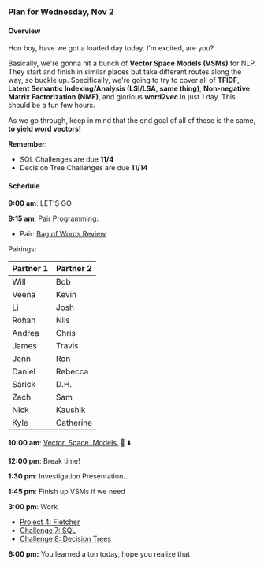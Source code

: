 ### Plan for Wednesday, Nov 2

#### Overview

Hoo boy, have we got a loaded day today.  I'm excited, are you?

Basically, we're gonna hit a bunch of **Vector Space Models (VSMs)** for NLP.  They start and finish in similar places but take different routes along the way, so buckle up.  Specifically, we're going to try to cover all of **TFIDF**, **Latent Semantic Indexing/Analysis (LSI/LSA, same thing)**, **Non-negative Matrix Factorization (NMF)**, and glorious **word2vec** in just 1 day.  This should be a fun few hours.

As we go through, keep in mind that the end goal of all of these is the same, **to yield word vectors!**


**Remember:**
* SQL Challenges are due **11/4**
* Decision Tree Challenges are due **11/14**

#### Schedule

**9:00 am**: LET'S GO

**9:15 am**: Pair Programming:  
  * Pair: [Bag of Words Review](pair-bowdist.md)   

Pairings:  

| Partner 1 | Partner 2 |
|------|-----|
| Will | Bob |
| Veena | Kevin |
| Li | Josh |
| Rohan | Nils |
| Andrea | Chris |
| James | Travis |
| Jenn | Ron |
| Daniel | Rebecca |
| Sarick | D.H. |
| Zach | Sam |
| Nick | Kaushik |
| Kyle | Catherine |

**10:00 am**: [Vector. Space. Models.](VSMs.ipynb) :microphone: :arrow_down:

**12:00 pm**: Break time!

**1:30 pm**: Investigation Presentation...

**1:45 pm**: Finish up VSMs if we need

**3:00 pm**: Work
* [Project 4: Fletcher](/projects/04-fletcher)
* [Challenge 7: SQL](/challenges/07-sql)
* [Challenge 8: Decision Trees](/challenges/08-decision_tree)

**6:00 pm:** You learned a ton today, hope you realize that

